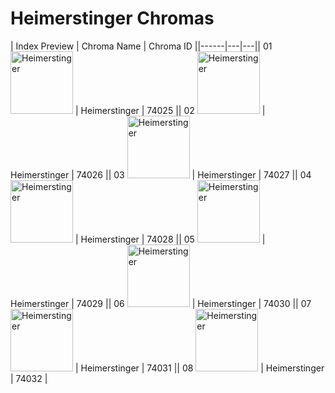 # Heimerstinger Chromas

| Index  Preview | Chroma Name | Chroma ID ||------|---|---|| 01  <img src='https://raw.communitydragon.org/latest/plugins/rcp-be-lol-game-data/global/default/v1/champion-chroma-images/74/74025.png' alt='Heimerstinger' width='100'> | Heimerstinger | 74025 || 02  <img src='https://raw.communitydragon.org/latest/plugins/rcp-be-lol-game-data/global/default/v1/champion-chroma-images/74/74026.png' alt='Heimerstinger' width='100'> | Heimerstinger | 74026 || 03  <img src='https://raw.communitydragon.org/latest/plugins/rcp-be-lol-game-data/global/default/v1/champion-chroma-images/74/74027.png' alt='Heimerstinger' width='100'> | Heimerstinger | 74027 || 04  <img src='https://raw.communitydragon.org/latest/plugins/rcp-be-lol-game-data/global/default/v1/champion-chroma-images/74/74028.png' alt='Heimerstinger' width='100'> | Heimerstinger | 74028 || 05  <img src='https://raw.communitydragon.org/latest/plugins/rcp-be-lol-game-data/global/default/v1/champion-chroma-images/74/74029.png' alt='Heimerstinger' width='100'> | Heimerstinger | 74029 || 06  <img src='https://raw.communitydragon.org/latest/plugins/rcp-be-lol-game-data/global/default/v1/champion-chroma-images/74/74030.png' alt='Heimerstinger' width='100'> | Heimerstinger | 74030 || 07  <img src='https://raw.communitydragon.org/latest/plugins/rcp-be-lol-game-data/global/default/v1/champion-chroma-images/74/74031.png' alt='Heimerstinger' width='100'> | Heimerstinger | 74031 || 08  <img src='https://raw.communitydragon.org/latest/plugins/rcp-be-lol-game-data/global/default/v1/champion-chroma-images/74/74032.png' alt='Heimerstinger' width='100'> | Heimerstinger | 74032 |